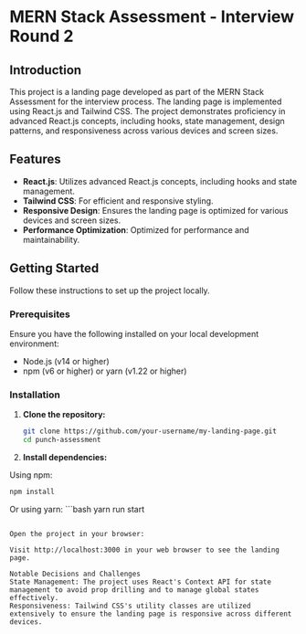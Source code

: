 # MERN Stack Assessment - Interview Round 2

## Introduction

This project is a landing page developed as part of the MERN Stack Assessment for the interview process. The landing page is implemented using React.js and Tailwind CSS. The project demonstrates proficiency in advanced React.js concepts, including hooks, state management, design patterns, and responsiveness across various devices and screen sizes.


## Features

- **React.js**: Utilizes advanced React.js concepts, including hooks and state management.
- **Tailwind CSS**: For efficient and responsive styling.
- **Responsive Design**: Ensures the landing page is optimized for various devices and screen sizes.
- **Performance Optimization**: Optimized for performance and maintainability.

## Getting Started

Follow these instructions to set up the project locally.

### Prerequisites

Ensure you have the following installed on your local development environment:

- Node.js (v14 or higher)
- npm (v6 or higher) or yarn (v1.22 or higher)

### Installation

1. **Clone the repository:**

   ```bash
   git clone https://github.com/your-username/my-landing-page.git
   cd punch-assessment

2. **Install dependencies:**

Using npm:
   ```bash
   npm install
   ```

Or using yarn:
     ```bash
   yarn run start
   ```

Open the project in your browser:

Visit http://localhost:3000 in your web browser to see the landing page.

Notable Decisions and Challenges
State Management: The project uses React's Context API for state management to avoid prop drilling and to manage global states effectively.
Responsiveness: Tailwind CSS's utility classes are utilized extensively to ensure the landing page is responsive across different devices.







